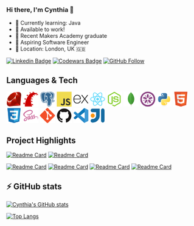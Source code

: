 ### Hi there, I'm Cynthia 👋

* 🌱  Currently learning: Java
* 🐝  Available to work!
* 🍯  Recent Makers Academy graduate
* 💛  Aspiring Software Engineer
* 📍  Location: London, UK 🇬🇧


[![Linkedin Badge](https://img.shields.io/badge/-Cynthia%20Fu-blue?style=social&logo=Linkedin&logoColor=blue&link=https://www.linkedin.com/in/ycfu/)](https://www.linkedin.com/in/ycfu/)
[![Codewars Badge](https://www.codewars.com/users/Yinnikkuma/badges/micro)](https://www.codewars.com/users/Yinnikkuma)
[![GitHub Follow](https://img.shields.io/github/followers/YinnyF?label=Follow&style=social)](https://github.com/YinnyF/?tab=follow)


## Languages & Tech

<img src="https://raw.githubusercontent.com/devicons/devicon/master/icons/ruby/ruby-original.svg" alt="ruby" width="40" height="40"/> <img src="https://raw.githubusercontent.com/devicons/devicon/master/icons/rails/rails-plain.svg" alt="rails" width="40" height="40"/> <img src="https://raw.githubusercontent.com/devicons/devicon/master/icons/postgresql/postgresql-plain.svg" alt="postgresql" width="40" height="40"/> <img src="https://raw.githubusercontent.com/devicons/devicon/master/icons/javascript/javascript-original.svg" alt="javascript" width="40" height="40"/> <img src="https://raw.githubusercontent.com/devicons/devicon/master/icons/express/express-original.svg" alt="express" width="40" height="40"/> <img src="https://raw.githubusercontent.com/devicons/devicon/master/icons/react/react-original.svg" alt="react" width="40" height="40"/> <img src="https://raw.githubusercontent.com/devicons/devicon/master/icons/nodejs/nodejs-original.svg" alt="nodejs" width="40" height="40"/> <img src="https://raw.githubusercontent.com/devicons/devicon/master/icons/mongodb/mongodb-original.svg" alt="mongodb" width="40" height="40"/> <img src="https://raw.githubusercontent.com/devicons/devicon/master/icons/jasmine/jasmine-plain.svg" alt="jasmine" width="40" height="40"/> <img src="https://raw.githubusercontent.com/devicons/devicon/master/icons/python/python-original.svg" alt="python" width="40" height="40"/> <img src="https://raw.githubusercontent.com/devicons/devicon/master/icons/html5/html5-original.svg" alt="html5" width="40" height="40"/> <img src="https://raw.githubusercontent.com/devicons/devicon/master/icons/css3/css3-original.svg" alt="css3" width="40" height="40"/> <img src="https://raw.githubusercontent.com/devicons/devicon/master/icons/sass/sass-original.svg" alt="sass" width="40" height="40"/> <img src="https://raw.githubusercontent.com/devicons/devicon/master/icons/git/git-original.svg" alt="git" width="40" height="40"/> <img src="https://raw.githubusercontent.com/devicons/devicon/master/icons/github/github-original.svg" alt="github" width="40" height="40"/> <img src="https://raw.githubusercontent.com/devicons/devicon/master/icons/vscode/vscode-original.svg" alt="vscode" width="40" height="40"/> <img src="https://raw.githubusercontent.com/devicons/devicon/master/icons/intellij/intellij-original.svg" alt="intellij" width="40" height="40"/>


## Project Highlights

<!-- [![Readme Card](https://github-readme-stats.vercel.app/api/pin/?username=YinnyF&repo=github-readme-stats)](https://github.com/anuraghazra/github-readme-stats) -->

[![Readme Card](https://github-readme-stats.vercel.app/api/pin/?username=YinnyF&repo=pin-my-hike&theme=tokyonight&show_icons=false&hide_border=true)](https://github.com/YinnyF/pin-my-hike)
[![Readme Card](https://github-readme-stats.vercel.app/api/pin/?username=YinnyF&repo=bank_tech_test&theme=tokyonight&show_icons=false&hide_border=true)](https://github.com/YinnyF/bank_tech_test)
<!-- [![Readme Card](https://github-readme-stats.vercel.app/api/pin/?username=YinnyF&repo=acebook-rails-soda&theme=tokyonight&show_icons=false)](https://github.com/YinnyF/acebook-rails-soda) -->
[![Readme Card](https://github-readme-stats.vercel.app/api/pin/?username=YinnyF&repo=instagram-challenge&theme=tokyonight&show_icons=false&hide_border=true)](https://github.com/YinnyF/instagram-challenge)
[![Readme Card](https://github-readme-stats.vercel.app/api/pin/?username=YinnyF&repo=news-summary-challenge&theme=tokyonight&show_icons=false&hide_border=true)](https://github.com/YinnyF/news-summary-challenge)
[![Readme Card](https://github-readme-stats.vercel.app/api/pin/?username=YinnyF&repo=bowling-challenge&theme=tokyonight&show_icons=false&hide_border=true)](https://github.com/YinnyF/bowling-challenge)
[![Readme Card](https://github-readme-stats.vercel.app/api/pin/?username=YinnyF&repo=bowling-challenge-ruby&theme=tokyonight&show_icons=false&hide_border=true)](https://github.com/YinnyF/bowling-challenge-ruby)


## ⚡️ GitHub stats

<!-- ### Recent Activity -->

<!--START_SECTION:activity-->

<!--END_SECTION:activity-->


[![Cynthia's GitHub stats](https://github-readme-stats.vercel.app/api?username=YinnyF&show_icons=true&theme=tokyonight&show_icons=true)](https://github.com/anuraghazra/github-readme-stats)


[![Top Langs](https://github-readme-stats.vercel.app/api/top-langs/?username=YinnyF&layout=compact&theme=tokyonight&exclude_repo=skills-workshops,course)](https://github.com/anuraghazra/github-readme-stats)
